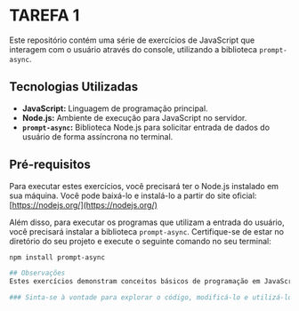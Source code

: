 # TAREFA 1

Este repositório contém uma série de exercícios de JavaScript que interagem com o usuário através do console, utilizando a biblioteca `prompt-async`.

## Tecnologias Utilizadas

* **JavaScript:** Linguagem de programação principal.
* **Node.js:** Ambiente de execução para JavaScript no servidor.
* **`prompt-async`:** Biblioteca Node.js para solicitar entrada de dados do usuário de forma assíncrona no terminal.

## Pré-requisitos

Para executar estes exercícios, você precisará ter o Node.js instalado em sua máquina. Você pode baixá-lo e instalá-lo a partir do site oficial: [https://nodejs.org/](https://nodejs.org/)

Além disso, para executar os programas que utilizam a entrada do usuário, você precisará instalar a biblioteca `prompt-async`. Certifique-se de estar no diretório do seu projeto e execute o seguinte comando no seu terminal:

```bash
npm install prompt-async

## Observações
Estes exercícios demonstram conceitos básicos de programação em JavaScript, incluindo estruturas de controle de fluxo (if/else, switch-case) e loops (for, while), além da interação com o usuário através do console.

### Sinta-se à vontade para explorar o código, modificá-lo e utilizá-lo como base para seus estudos e projetos futuros! 😊
